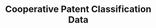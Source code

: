 ---
layout: default
bigquery: https://console.cloud.google.com/bigquery?p=patents-public-data&d=cpc&page=dataset
citation: '“Cooperative Patent Classification” by the EPO and USPTO, for public use. '
contributors: EPO, USPTO
cost: None
description: Cooperative Patent Classification Data contains the scheme and definitions
  of the Cooperative Patent Classification system for classifying patent documents.
  The CPC is the result of a partnership between the EPO and the USPTO in their joint
  effort to develop a common, internationally compatible classification system for
  technical documents, in particular patent publications, which will be used by both
  offices in the patent granting process
documentation: https://www.cooperativepatentclassification.org/cpcSchemeAndDefinitions
last_edit: 04/07/2022, 21:42:21
location: https://www.cooperativepatentclassification.org/index
maintained_by: USPTO, EPO
schema_fields:
- limiting_references
- dateRevised
- level
- additional_only
- ipcConcordant
- sizeCache
- children
- ipc_concordant
- informativeReferences
- not_allocatable
- residualReferences
- titleFull
- applicationReferences
- title_full
- breakdown_code
- childGroups
- glossary
- title_part
- parents
- status
- synonyms
- titlePart
- breakdownCode
- notAllocatable
- informative_references
- symbol
- application_references
- definition
- limitingReferences
- residual_references
- child_groups
- date_revised
shortname: cooperative_patent_classification
tags:
- patents
- science
title: Cooperative Patent Classification Data
uuid: 984374a7-16e9-4b35-9445-458daceb01bf
---